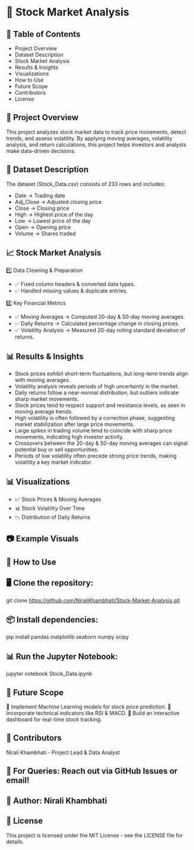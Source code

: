 # 📌 Stock Market Analysis

## 📜 Table of Contents

- Project Overview
- Dataset Description
- Stock Market Analysis
- Results & Insights
- Visualizations
- How to Use
- Future Scope
- Contributors
- License

## 📌 Project Overview

This project analyzes stock market data to track price movements, detect trends, and assess volatility. By applying moving averages, volatility analysis, and return calculations, this project helps investors and analysts make data-driven decisions.

## 📂 Dataset Description

The dataset (Stock_Data.csv) consists of 233 rows and includes:
- Date → Trading date
- Adj_Close → Adjusted closing price
- Close → Closing price
- High → Highest price of the day
- Low → Lowest price of the day
- Open → Opening price
- Volume → Shares traded

## 📈 Stock Market Analysis

1️⃣ Data Cleaning & Preparation

- ✅ Fixed column headers & converted data types.
- ✅ Handled missing values & duplicate entries.

2️⃣ Key Financial Metrics
- ✅ Moving Averages → Computed 20-day & 50-day moving averages.
- ✅ Daily Returns → Calculated percentage change in closing prices.
- ✅ Volatility Analysis → Measured 20-day rolling standard deviation of returns.

## 📊 Results & Insights

- Stock prices exhibit short-term fluctuations, but long-term trends align with moving averages.
- Volatility analysis reveals periods of high uncertainty in the market.
- Daily returns follow a near-normal distribution, but outliers indicate sharp market movements.
- Stock prices tend to respect support and resistance levels, as seen in moving average trends.
- High volatility is often followed by a correction phase, suggesting market stabilization after large price movements.
- Large spikes in trading volume tend to coincide with sharp price movements, indicating high investor activity.
- Crossovers between the 20-day & 50-day moving averages can signal potential buy or sell opportunities.
- Periods of low volatility often precede strong price trends, making volatility a key market indicator.

## 📊 Visualizations

- 📈 Stock Prices & Moving Averages
- 📊 Stock Volatility Over Time
- 📉 Distribution of Daily Returns

## 📷 Example Visuals

## 📎 How to Use
## 🖥️ Clone the repository:
git clone https://github.com/NiraliKhambhati/Stock-Market-Analysis.git

## 📦 Install dependencies:
pip install pandas matplotlib seaborn numpy scipy

## 📊 Run the Jupyter Notebook:
jupyter notebook Stock_Data.ipynb

## 📌 Future Scope
🔹 Implement Machine Learning models for stock price prediction.
🔹 Incorporate technical indicators like RSI & MACD.
🔹 Build an interactive dashboard for real-time stock tracking.

## 👥 Contributors
Nirali Khambhati - Project Lead & Data Analyst

## 📧 For Queries: Reach out via GitHub Issues or email!
## 🎯 Author: Nirali Khambhati

## 📝 License
This project is licensed under the MIT License - see the LICENSE file for details.

